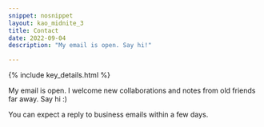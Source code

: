 ```yaml
---
snippet: nosnippet
layout: kao_midnite_3
title: Contact
date: 2022-09-04
description: "My email is open. Say hi!"

---
```



{% include key_details.html %}

<div class="scan" markdown="1">

My email is open. I welcome new collaborations and notes from old friends far away. Say hi :)

You can expect a reply to business emails within a few days.

</div>
